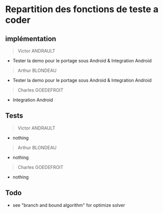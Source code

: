# Repartition des fonctions de teste a coder

## implémentation

> Victor ANDRAULT

- Tester la demo pour le portage sous Android & Integration Android

> Arthur BLONDEAU

- Tester la demo pour le portage sous Android & Integration Android

> Charles GOEDEFROIT

- Integration Android

## Tests

> Victor ANDRAULT

- nothing

> Arthur BLONDEAU

- nothing

> Charles GOEDEFROIT

- nothing

## Todo

- see "branch and bound algorithm" for optimize solver
